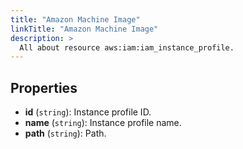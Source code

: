 ```yaml
---
title: "Amazon Machine Image"
linkTitle: "Amazon Machine Image"
description: >
  All about resource aws:iam:iam_instance_profile.
---
```



## Properties

* **id**
(`string`):
Instance profile ID.
* **name**
(`string`):
Instance profile name.
* **path**
(`string`):
Path.

